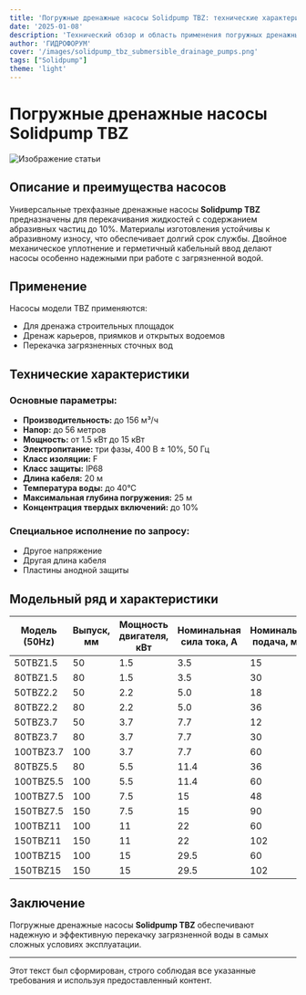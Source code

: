 ```yaml
---
title: 'Погружные дренажные насосы Solidpump TBZ: технические характеристики и применение'
date: '2025-01-08'
description: 'Технический обзор и область применения погружных дренажных насосов Solidpump TBZ для перекачивания загрязненной воды.'
author: 'ГИДРОФОРУМ'
cover: '/images/solidpump_tbz_submersible_drainage_pumps.png'
tags: ["Solidpump"]
theme: 'light'
---
```


# Погружные дренажные насосы Solidpump TBZ

![Изображение статьи](/images/solidpump_tbz_submersible_drainage_pumps.png)

## Описание и преимущества насосов

Универсальные трехфазные дренажные насосы **Solidpump TBZ** предназначены для перекачивания жидкостей с содержанием абразивных частиц до 10%. Материалы изготовления устойчивы к абразивному износу, что обеспечивает долгий срок службы. Двойное механическое уплотнение и герметичный кабельный ввод делают насосы особенно надежными при работе с загрязненной водой.

## Применение

Насосы модели TBZ применяются:

- Для дренажа строительных площадок
- Дренаж карьеров, приямков и открытых водоемов
- Перекачка загрязненных сточных вод

## Технические характеристики

### Основные параметры:
- **Производительность:** до 156 м³/ч
- **Напор:** до 56 метров
- **Мощность:** от 1.5 кВт до 15 кВт
- **Электропитание:** три фазы, 400 В ± 10%, 50 Гц
- **Класс изоляции:** F
- **Класс защиты:** IP68
- **Длина кабеля:** 20 м
- **Температура воды:** до 40°С
- **Максимальная глубина погружения:** 25 м
- **Концентрация твердых включений:** до 10%

### Специальное исполнение по запросу:
- Другое напряжение
- Другая длина кабеля
- Пластины анодной защиты

## Модельный ряд и характеристики

| Модель (50Hz) | Выпуск, мм | Мощность двигателя, кВт | Номинальная сила тока, A | Номинальная подача, м³/ч | Номинальный напор, м | Максимальная подача, м³/ч | Максимальный напор, м | Свободный проход, мм |
|---------------|------------|--------------------------|---------------------------|----------------------------|-----------------------|-----------------------------|------------------------|----------------------|
| 50TBZ1.5      | 50         | 1.5                      | 3.5                       | 15                         | 15                    | 27                          | 22                     | 8.5                  |
| 80TBZ1.5      | 80         | 1.5                      | 3.5                       | 30                         | 8                     | 40                          | 14.5                   | 8.5                  |
| 50TBZ2.2      | 50         | 2.2                      | 5.0                       | 18                         | 20                    | 33                          | 26                     | 8.5                  |
| 80TBZ2.2      | 80         | 2.2                      | 5.0                       | 36                         | 11                    | 55                          | 19                     | 8.5                  |
| 50TBZ3.7      | 50         | 3.7                      | 7.7                       | 12                         | 30                    | 33                          | 34                     | 8.5                  |
| 80TBZ3.7      | 80         | 3.7                      | 7.7                       | 30                         | 20                    | 55                          | 29                     | 8.5                  |
| 100TBZ3.7     | 100        | 3.7                      | 7.7                       | 60                         | 11.5                  | 90                          | 18.5                   | 8.5                  |
| 80TBZ5.5      | 80         | 5.5                      | 11.4                      | 36                         | 25                    | 75                          | 34                     | 8.5                  |
| 100TBZ5.5     | 100        | 5.5                      | 11.4                      | 60                         | 16                    | 105                         | 23                     | 8.5                  |
| 100TBZ7.5     | 100        | 7.5                      | 15                        | 48                         | 30                    | 84                          | 40                     | 11.5                 |
| 150TBZ7.5     | 150        | 7.5                      | 15                        | 90                         | 15                    | 124.8                       | 31                     | 19.5                 |
| 100TBZ11      | 100        | 11                       | 22                        | 60                         | 35                    | 84                          | 48.5                   | 11.5                 |
| 150TBZ11      | 150        | 11                       | 22                        | 102                        | 22                    | 147                         | 32                     | 19.5                 |
| 100TBZ15      | 100        | 15                       | 29.5                      | 60                         | 42                    | 84                          | 56                     | 11.5                 |
| 150TBZ15      | 150        | 15                       | 29.5                      | 102                        | 30                    | 156                         | 40                     | 19.5                 |

## Заключение

Погружные дренажные насосы **Solidpump TBZ** обеспечивают надежную и эффективную перекачку загрязненной воды в самых сложных условиях эксплуатации.

---

Этот текст был сформирован, строго соблюдая все указанные требования и используя предоставленный контент.